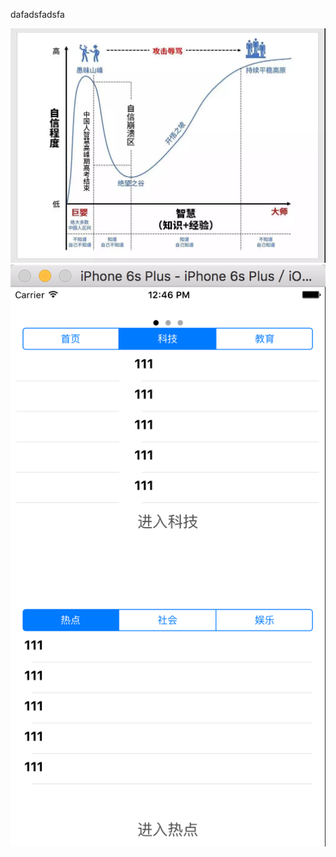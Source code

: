 dafadsfadsfa

![avatar](./location.jpeg)
![Alt text](https://github.com/chenyufeng1991/NewsClient/raw/master/Screenshots/2.png)
